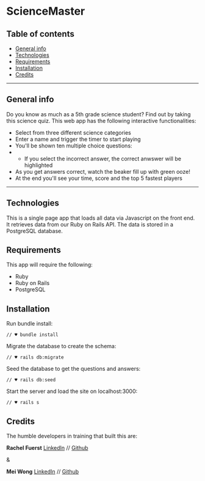 ScienceMaster
====================================

## Table of contents
* [General info](#general-info)
* [Technologies](#technologies)
* [Requirements](#requirements)
* [Installation](#installation)
* [Credits](#credits)

---

## General info
Do you know as much as a 5th grade science student? Find out by taking this science quiz. This web app has the following interactive functionalities: 
- Select from three different science categories
- Enter a name and trigger the timer to start playing
- You'll be shown ten multiple choice questions:
- - If you select the incorrect answer, the correct anwswer will be highlighted 
- As you get answers correct, watch the beaker fill up with green ooze!
- At the end you'll see your time, score and the top 5 fastest players


---

## Technologies
This is a single page app that loads all data via Javascript on the front end. It retrieves data from our Ruby on Rails API. The data is stored in a PostgreSQL database. 


## Requirements
This app will require the following:
- Ruby
- Ruby on Rails
- PostgreSQL

## Installation
Run bundle install:
```
// ♥ bundle install
```
Migrate the database to create the schema:
```
// ♥ rails db:migrate
```
Seed the database to get the questions and answers:
```
// ♥ rails db:seed
```
Start the server and load the site on localhost:3000:
```
// ♥ rails s
```

## Credits


The humble developers in training that built this are:


**Rachel Fuerst** [LinkedIn](https://www.linkedin.com/in/rachfuerst) // [Github](https://github.com/crayray)

&

**Mei Wong** [LinkedIn](https://www.linkedin.com/in/fong-mei-wong-594a2451/) // [Github](https://github.com/fmwong77)

